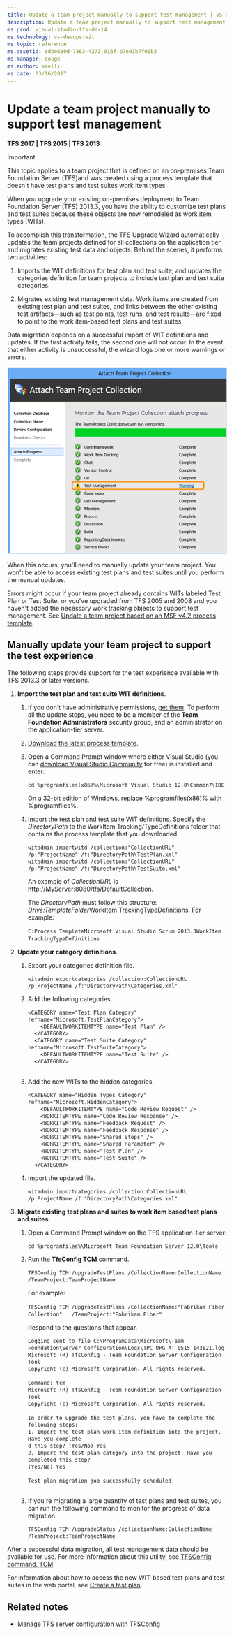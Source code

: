 ```yaml
---
title: Update a team project manually to support test management | VSTS & TFS
description: Update a team project manually to support test management.
ms.prod: visual-studio-tfs-dev14
ms.technology: vs-devops-wit
ms.topic: reference
ms.assetid: edbe689d-7863-4273-916f-b7e93b7f00b3
ms.manager: douge
ms.author: kaelli
ms.date: 03/16/2017
---
```



# Update a team project manually to support test management

**TFS 2017 | TFS 2015 | TFS 2013** 

>[!IMPORTANT]  
>This topic applies to a team project that is defined on an on-premises Team Foundation Server (TFS)and was created using a process template that doesn't have test plans and test suites work item types.    

When you upgrade your existing on-premises deployment to Team Foundation Server (TFS) 2013.3, you have the ability to customize test plans and test suites because these objects are now remodeled as work item types (WITs).  
  
 To accomplish this transformation, the TFS Upgrade Wizard automatically updates the team projects defined for all collections on the application tier and migrates existing test data and objects. Behind the scenes, it performs two activities:  
  
1.  Imports the WIT definitions for test plan and test suite, and updates the categories definition for team projects to include test plan and test suite categories.  
  
2.  Migrates existing test management data. Work items are created from existing test plan and test suites, and links between the other existing test artifacts&mdash;such as test points, test runs, and test results&mdash;are fixed to point to the work item-based test plans and test suites.  
  
 Data migration depends on a successful import of WIT definitions and updates. If the first activity fails, the second one will not occur. In the event that either activity is unsuccessful, the wizard logs one or more warnings or errors.  
  
 ![TFS Upgrade Wizard showing Test Management error](_img/alm_upg_errortestmanagement.png "ALM_UPG_ErrorTestManagement")  
  
 When this occurs, you'll need to manually update your team project. You won't be able to access existing test plans and test suites until you perform the manual updates.  
  
 Errors might occur if your team project already contains WITs labeled Test Plan or Test Suite, or you've upgraded from TFS 2005 and 2008 and you haven't added the necessary work tracking objects to support test management. See [Update a team project based on an MSF v4.2 process template](update-a-team-project-v4-dot-2-process-template.md).  
  
## Manually update your team project to support the test experience 

The following steps provide support for the test experience available with TFS 2013.3 or later versions. 
  
1.  **Import the test plan and test suite WIT definitions**.  
  
    1.  If you don't have administrative permissions, [get them](../../tfs-server/add-administrator-tfs.md). To perform all the update steps, you need to be a member of the **Team Foundation Administrators** security group, and an administrator on the application-tier server.  
  
    2.  [Download the latest process template](../guidance/manage-process-templates.md).  
  
    3.  Open a Command Prompt window where either Visual Studio (you can [download Visual Studio Community](http://www.visualstudio.com/downloads) for free) is installed and enter:  
  
        ```  
        cd %programfiles(x86)%\Microsoft Visual Studio 12.0\Common7\IDE  
        ```  
  
         On a 32-bit edition of Windows, replace %programfiles(x86)% with %programfiles%.  
  
    4.  Import the test plan and test suite WIT definitions.  Specify the *DirectoryPath* to the WorkItem Tracking/TypeDefinitions folder that contains the process template that you downloaded.  
  
        ```  
        witadmin importwitd /collection:"CollectionURL" /p:"ProjectName" /f:"DirectoryPath\TestPlan.xml"  
        witadmin importwitd /collection:"CollectionURL" /p:"ProjectName" /f:"DirectoryPath\TestSuite.xml"  
        ```  
  
         An example of *CollectionURL* is http://MyServer:8080/tfs/DefaultCollection.  
  
         The *DirectoryPath* must follow this structure: *Drive:TemplateFolder*WorkItem TrackingTypeDefinitions. For example:  
  
         `C:Process TemplateMicrosoft Visual Studio Scrum 2013.3WorkItem TrackingTypeDefinitions`  
  
2.  **Update your category definitions**.  
  
    1.  Export your categories definition file.  
  
        ```  
        witadmin exportcategories /collection:CollectionURL /p:ProjectName /f:"DirectoryPath\Categories.xml"  
        ```  
  
    2.  Add the following categories.  
  
        ```  
        <CATEGORY name="Test Plan Category" refname="Microsoft.TestPlanCategory">  
            <DEFAULTWORKITEMTYPE name="Test Plan" />  
          </CATEGORY>  
          <CATEGORY name="Test Suite Category" refname="Microsoft.TestSuiteCategory">  
            <DEFAULTWORKITEMTYPE name="Test Suite" />  
          </CATEGORY>  
  
        ```  
  
    3.  Add the new WITs to the hidden categories.  
  
        ```  
        <CATEGORY name="Hidden Types Category" refname="Microsoft.HiddenCategory">  
            <DEFAULTWORKITEMTYPE name="Code Review Request" />  
            <WORKITEMTYPE name="Code Review Response" />  
            <WORKITEMTYPE name="Feedback Request" />  
            <WORKITEMTYPE name="Feedback Response" />  
            <WORKITEMTYPE name="Shared Steps" />  
            <WORKITEMTYPE name="Shared Parameter" />  
            <WORKITEMTYPE name="Test Plan" />  
            <WORKITEMTYPE name="Test Suite" />  
          </CATEGORY>  
        ```  
  
    4.  Import the updated file.  
  
        ```  
        witadmin importcategories /collection:CollectionURL /p:ProjectName /f:"DirectoryPath\Categories.xml"  
        ```  
  
3.  **Migrate existing test plans and suites to work item based test plans and suites**.  
  
    1.  Open a Command Prompt window on the TFS application-tier server:  
  
        ```  
        cd %programfiles%\Microsoft Team Foundation Server 12.0\Tools  
        ```  
  
    2.  Run the **TfsConfig TCM** command.  
  
        ```  
        TFSConfig TCM /upgradeTestPlans /CollectionName:CollectionName /TeamProject:TeamProjectName  
        ```  
  
         For example:  
  
         `TFSConfig TCM /upgradeTestPlans /CollectionName:"Fabrikam Fiber Collection"   /TeamProject:"Fabrikam Fiber"`  
  
         Respond to the questions that appear.  
  
        ```  
        Logging sent to file C:\ProgramData\Microsoft\Team Foundation\Server Configuration\Logs\TPC_UPG_AT_0515_143821.log  
        Microsoft (R) TfsConfig - Team Foundation Server Configuration Tool  
        Copyright (c) Microsoft Corporation. All rights reserved.  
  
        Command: tcm  
        Microsoft (R) TfsConfig - Team Foundation Server Configuration Tool  
        Copyright (c) Microsoft Corporation. All rights reserved.  
  
        In order to upgrade the test plans, you have to complete the following steps:  
        1. Import the test plan work item definition into the project. Have you complete  
        d this step? (Yes/No) Yes  
        2. Import the test plan category into the project. Have you completed this step?  
        (Yes/No) Yes  
  
        Test plan migration job successfully scheduled.  
  
        ```  
  
    3.  If you're migrating a large quantity of test plans and test suites, you can run the following command to monitor the progress of data migration.  
  
        ```  
        TFSConfig TCM /upgradeStatus /collectionName:CollectionName /TeamProject:TeamProjectName  
        ```  
  
 After a successful data migration, all test management data should be available for use. For more information about this utility, see [TFSConfig command, TCM](../../tfs-server/command-line/tfsconfig-cmd.md#tcm).  
  
 For information about how to access the new WIT-based test plans and test suites in the web portal, see [Create a test plan](../../manual-test/getting-started/create-a-test-plan.md).

## Related notes
- [Manage TFS server configuration with TFSConfig](../../tfs-server/command-line/tfsconfig-cmd.md)
